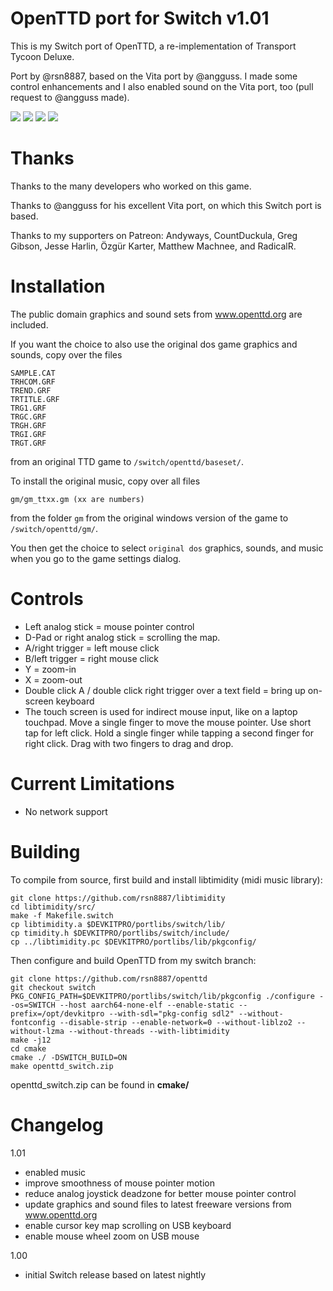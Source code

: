 # OpenTTD port for Switch v1.01

This is my Switch port of OpenTTD, a re-implementation of Transport Tycoon Deluxe.

Port by @rsn8887, based on the Vita port by @angguss. I made some control enhancements and I also enabled sound on the Vita port, too (pull request to @angguss made).

![](https://i.postimg.cc/6QkN6fLY/openttd-1.jpg)
![](https://i.postimg.cc/xCLVXN6Y/openttd-2.jpg)
![](https://i.postimg.cc/xj5zkCZv/openttd-3.jpg)
![](https://i.postimg.cc/MTvpv6fD/2019030504002300-17-F7-D349-D6-A1508-C316-B144-FC19-A67-A7.jpg)

# Thanks

Thanks to the many developers who worked on this game.

Thanks to @angguss for his excellent Vita port, on which this Switch port is based.

Thanks to my supporters on Patreon: Andyways, CountDuckula, Greg Gibson, Jesse Harlin, Özgür Karter, Matthew Machnee, and RadicalR.

# Installation

The public domain graphics and sound sets from www.openttd.org are included.

If you want the choice to also use the original dos game graphics and sounds, copy over the files 
```
SAMPLE.CAT 
TRHCOM.GRF
TREND.GRF
TRTITLE.GRF
TRG1.GRF
TRGC.GRF
TRGH.GRF
TRGI.GRF
TRGT.GRF
```
from an original TTD game to `/switch/openttd/baseset/`.

To install the original music, copy over all files 
```
gm/gm_ttxx.gm (xx are numbers)
```

from the folder `gm` from the original windows version of the game to `/switch/openttd/gm/`.  

You then get the choice to select `original dos` graphics, sounds, and music when you go to the game settings dialog.

# Controls

 - Left analog stick = mouse pointer control 
 - D-Pad or right analog stick = scrolling the map. 
 - A/right trigger = left mouse click 
 - B/left trigger = right mouse click 
 - Y = zoom-in 
 - X = zoom-out 
 - Double click A / double click right trigger over a text field = bring up on-screen keyboard
 - The touch screen is used for indirect mouse input, like on a laptop touchpad. Move a single finger to move the mouse pointer. Use short tap for left click. Hold a single finger while tapping a second finger for right click. Drag with two fingers to drag and drop.

# Current Limitations

 - No network support

# Building

To compile from source, first build and install libtimidity (midi music library):
```
git clone https://github.com/rsn8887/libtimidity
cd libtimidity/src/
make -f Makefile.switch
cp libtimidity.a $DEVKITPRO/portlibs/switch/lib/
cp timidity.h $DEVKITPRO/portlibs/switch/include/
cp ../libtimidity.pc $DEVKITPRO/portlibs/lib/pkgconfig/
```

Then configure and build OpenTTD from my switch branch:
```
git clone https://github.com/rsn8887/openttd
git checkout switch
PKG_CONFIG_PATH=$DEVKITPRO/portlibs/switch/lib/pkgconfig ./configure --os=SWITCH --host aarch64-none-elf --enable-static --prefix=/opt/devkitpro --with-sdl="pkg-config sdl2" --without-fontconfig --disable-strip --enable-network=0 --without-liblzo2 --without-lzma --without-threads --with-libtimidity
make -j12
cd cmake
cmake ./ -DSWITCH_BUILD=ON
make openttd_switch.zip
```

openttd_switch.zip can be found in __cmake/__


# Changelog

1.01

- enabled music
- improve smoothness of mouse pointer motion
- reduce analog joystick deadzone for better mouse pointer control
- update graphics and sound files to latest freeware versions from www.openttd.org
- enable cursor key map scrolling on USB keyboard
- enable mouse wheel zoom on USB mouse

1.00

- initial Switch release based on latest nightly

